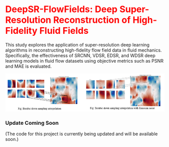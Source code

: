 # <span style="color:red">DeepSR-FlowFields: Deep Super-Resolution Reconstruction of High-Fidelity Fluid Fields</span>

This study explores the application of super-resolution deep learning algorithms in reconstructing high-fidelity flow field data in fluid mechanics. Specifically, the effectiveness of SRCNN, VDSR, EDSR, and WDSR deep learning models in fluid flow datasets using objective metrics such as PSNR and MAE is evaluated.

![Diagram](diagram.png)

### Update Coming Soon

(The code for this project is currently being updated and will be available soon.)

